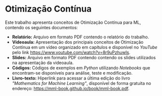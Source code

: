 # Otimização Contínua
Este trabalho apresenta conceitos de Otimização Contínua para ML, contendo os seguintes documentos:

* **Relatório:** Arquivo em formato PDF contendo o relatório do trabalho.
* **Videoaula:** Apresentação dos principais conceitos de Otimização Contínua em um vídeo organizado em capítulos e disponível no *YouTube* pelo link https://www.youtube.com/watch?v=8r9uPzhuwIs.
* **Slides:** Arquivo em formato PDF contendo contendo os slides utilizados na apresentação da videoaula.
* **Códigos:** Códigos de exemplos em *Python* utilizando *Notebooks* que encontram-se disponíveis para análise, teste e modificação.
*  **Livro-texto:** Hiperlink para acessar a última edição do livro *"Mathematics for Machine Learning"*, disponível de forma gratuita no endereço: https://mml-book.github.io/book/mml-book.pdf. 
